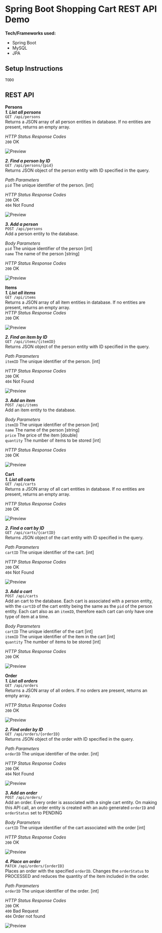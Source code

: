 # Spring Boot Shopping Cart REST API Demo
**Tech/Frameworks used:**
- Spring Boot
- MySQL
- JPA

## Setup Instructions
	TODO

## REST API

**Persons**  
_**1. List all persons**_   
`GET /api/persons`  
Returns a JSON array of all person entities in database. If no entities are present, returns an empty array.  

*HTTP Status Response Codes*   
`200` OK

![Preview](./Screenshots/FindAllPersons.png)

_**2. Find a person by ID**_   
`GET /api/persons/{pid}`   
Returns JSON object of the person entity with ID specified in the query.   

*Path Parameters*   
`pid` The unique identifier of the person. [int]   

*HTTP Status Response Codes*   
`200` OK   
`404` Not Found   

![Preview](./Screenshots/FindPersonByID.png)

_**3. Add a person**_   
`POST /api/persons`   
Add a person entity to the database.   

*Body Parameters*   
`pid` The unique identifier of the person [int]   
`name` The name of the person [string]   

*HTTP Status Response Codes*   
`200` OK   

![Preview](./Screenshots/AddPerson.png)

**Items**   
_**1. List all items**_   
`GET /api/items`   
Returns a JSON array of all item entities in database. If no entities are present, returns an empty array.   
*HTTP Status Response Codes*   
`200` OK   

![Preview](./Screenshots/FindAllItems.png)

_**2. Find an item by ID**_   
`GET /api/items/{itemID}`   
Returns JSON object of the person entity with ID specified in the query.   

*Path Parameters*   
`itemID` The unique identifier of the person. [int]   

*HTTP Status Response Codes*   
`200` OK   
`404` Not Found   

![Preview](./Screenshots/FindItemByID.png)

_**3. Add an item**_   
`POST /api/items`   
Add an item entity to the database.   

*Body Parameters*   
`itemID` The unique identifier of the person [int]    
`name` The name of the person [string]   
`price` The price of the item [double]   
`quantity` The number of items to be stored [int]   

*HTTP Status Response Codes*   
`200` OK   

![Preview](./Screenshots/AddItem.png)

**Cart**   
_**1. List all carts**_   
`GET /api/carts`   
Returns a JSON array of all cart entities in database. If no entities are present, returns an empty array.   

*HTTP Status Response Codes*    
`200` OK   

![Preview](./Screenshots/FindAllCarts.png)  

_**2. Find a cart by ID**_   
`GET /api/carts/{cartID}`   
Returns JSON object of the cart entity with ID specified in the query.   

*Path Parameters*   
`cartID` The unique identifier of the cart. [int]   

*HTTP Status Response Codes*   
`200` OK   
`404` Not Found   

![Preview](./Screenshots/FindCartByID.png)

_**3. Add a cart**_   
`POST /api/carts`   
Add an cart to the database. Each cart is associated with a person entity, with the `cartID` of the cart entity being the same as the `pid` of the person entity. Each cart also as an `itemID`, therefore each cart can only have one type of item at a time.   

*Body Parameters*   
`cartID` The unique identifier of the cart [int]   
`itemID` The unique identifier of the item in the cart [int]   
`quantity` The number of items to be stored [int]   

*HTTP Status Response Codes*   
`200` OK   

![Preview](./Screenshots/AddCart.png)

**Order**   
_**1. List all orders**_   
`GET /api/orders`   
Returns a JSON array of all orders. If no orders are present, returns an empty array.   

*HTTP Status Response Codes*   
`200` OK    

![Preview](./Screenshots/FindAllOrders.png)

_**2. Find order by ID**_   
`GET /api/orders/{orderID}`   
Returns JSON object of the order with ID specified in the query.   

*Path Parameters*   
`orderID` The unique identifier of the order. [int]   

*HTTP Status Response Codes*   
`200` OK   
`404` Not Found   

![Preview](./Screenshots/FindOrderByID.png)

_**3. Add an order**_   
`POST /api/orders/`   
Add an order. Every order is associated with a single cart entity. On making this API call, an order entity is created with an auto generated `orderID` and 	`orderStatus` set to PENDING   

*Body Parameters*   
`cartID` The unique identifier of the cart associated with the order [int]   

*HTTP Status Response Codes*   
`200` OK   

![Preview](./Screenshots/AddOrder.png)

_**4. Place an order**_   
`PATCH /api/orders/{orderID}`   
Places an order with the specified `orderID`. Changes the `orderStatus` to PROCESSED and reduces the quantity of the item included in the order.   

*Path Parameters*   
`orderID` The unique identifier of the order. [int]   

*HTTP Status Response Codes*   
`200` OK   
`400` Bad Request   
`404` Order not found   

![Preview](./Screenshots/PlaceOrder.png)


